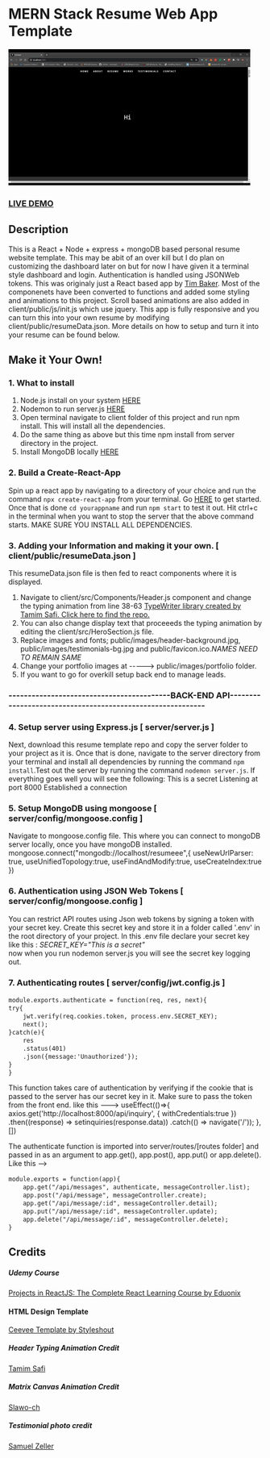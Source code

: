 # MERN Stack Resume Web App Template      
![ReactJS Resume Website Template](resume.gif?raw=true "ReactJS Resume Website Template")
### <a href="https://subaiyal.sh/">LIVE DEMO</a> 

## Description
This is a React + Node + express + mongoDB based personal resume website template. This may be abit of an over kill but I do plan on customizing the dashboard later on but for now I have given it a terminal style dashboard and login. Authentication is handled using JSONWeb tokens. This was originaly just a React based app by <a href="https://github.com/tbakerx/react-resume-template">Tim Baker</a>. Most of the componenets have been converted to functions and added some styling and animations to this project. Scroll based animations are also added in client/public/js/init.js which use jquery. This app is fully responsive and you can turn this into your own resume by modifying client/public/resumeData.json. More details on how to setup and turn it into your resume can be found below.

## Make it Your Own!
### 1. What to install 
1. Node.js install on your system <a href="https://nodejs.org/en/download/">HERE</a>
2. Nodemon to run server.js  <a href="https://nodemon.io/">HERE</a> 
3. Open terminal navigate to client folder of this project and run npm install. This will install all the dependencies.
4. Do the same thing as above but this time npm install from server directory in the project. 
5. Install MongoDB locally <a href="https://docs.mongodb.com/manual/installation/">HERE</a>

### 2. Build a Create-React-App
Spin up a react app by navigating to a directory of your choice and run the command `npx create-react-app` from your terminal. Go <a href="https://reactjs.org/docs/installation.html">HERE</a> to get started.
Once that is done `cd yourappname` and run `npm start` to test it out.
Hit ctrl+c in the terminal when you want to stop the server that the above command starts.
MAKE SURE YOU INSTALL ALL DEPENDENCIES.

### 3. Adding your Information and making it your own. [ client/public/resumeData.json ]
This resumeData.json file is then fed to react components where it is displayed. 
1. Navigate to client/src/Components/Header.js component and change the typing animation from line 38-63 <a href="https://github.com/tameemsafi/typewriterjs#readme">TypeWriter library created by Tamim Safi. Click here to find the repo.</a> 
2. You can also change display text that proceeeds the typing animation by editing the client/src/HeroSection.js file. 
3. Replace images and fonts; public/images/header-background.jpg, public/images/testimonials-bg.jpg and public/favicon.ico.<em>NAMES NEED TO REMAIN SAME</em>
4. Change your portfolio images at -----> public/images/portfolio folder.
5. If you want to go for overkill setup back end to manage leads. 

### ------------------------------------------BACK-END API-----------------------------------------------------------  
### 4. Setup server using Express.js [ server/server.js ]
Next, download this resume template repo and copy the server folder to your project as it is. Once that is done, navigate to the server directory from your terminal and install all dependencies by running the command `npm install`.Test out the server by running the command `nodemon server.js`. If everything goes well you will see the following:
    This is a secret
    Listening at port 8000
    Established a connection

### 5. Setup MongoDB using mongoose [ server/config/mongoose.config ]
Navigate to mongoose.config file. This where you can connect to mongoDB server locally, once you have mongoDB installed. 
    mongoose.connect("mongodb://localhost/resumeee",{
        useNewUrlParser: true,
        useUnifiedTopology:true,
        useFindAndModify:true,
        useCreateIndex:true
    }) 

### 6. Authentication using JSON Web Tokens [ server/config/mongoose.config ]
You can restrict API routes using Json web tokens by signing a token with your secret key. Create this secret key and store it in a folder called '.env' in the root directory of your project. In this .env file declare your secret key like this :
   <em>SECRET_KEY="This is a secret"</em>  
now when you run nodemon server.js you will see the secret key logging out.

### 7. Authenticating routes [ server/config/jwt.config.js ]
    module.exports.authenticate = function(req, res, next){
    try{
        jwt.verify(req.cookies.token, process.env.SECRET_KEY);
        next();
    }catch(e){
        res
        .status(401)
        .json({message:'Unauthorized'});
    }
    }

This function takes care of authentication by verifying if the cookie that is passed to the server has our secret key in it. 
Make sure to pass the token from the front end. like this ---> 
    useEffect(()=>{
        axios.get('http://localhost:8000/api/inquiry', { withCredentials:true })
        .then((response) => setinquiries(response.data))
        .catch(() => navigate('/'));
        }, []) 

The authenticate function is imported into server/routes/[routes folder] and passed in as an argument to app.get(), app.post(), app.put() or app.delete(). Like this -->

    module.exports = function(app){
        app.get("/api/messages", authenticate, messageController.list);
        app.post("/api/message", messageController.create);
        app.get("/api/message/:id", messageController.detail);
        app.put("/api/message/:id", messageController.update);
        app.delete("/api/message/:id", messageController.delete);
    }


## Credits
##### Udemy Course
<a href="https://www.udemy.com/projects-in-reactjs-the-complete-react-learning-course/learn/v4/overview">Projects in ReactJS: The Complete React Learning Course by Eduonix</a>

#### HTML Design Template
<a href="https://www.styleshout.com/free-templates/ceevee/">Ceevee Template by Styleshout</a>

##### Header Typing Animation Credit
<a href="https://github.com/tameemsafi/typewriterjs#readme">Tamim Safi</a>

##### Matrix Canvas Animation Credit
<a href="https://codesandbox.io/s/matrix-sb0xw?from-embed=&file=/index.html:201-299">Slawo-ch</a>

##### Testimonial photo credit
<a href="https://unsplash.com/@samuelzeller?utm_medium=referral&amp;utm_campaign=photographer-credit&amp;utm_content=creditBadge">Samuel Zeller</a>

